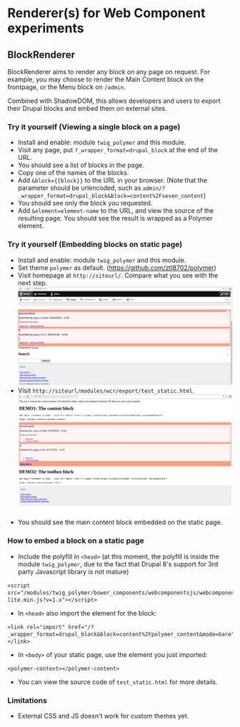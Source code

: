 # Renderer(s) for Web Component experiments
## BlockRenderer
BlockRenderer aims to render any block on any page on request. For example, you may choose to render the Main Content block on the frontpage, or the Menu block on `/admin`. 

Combined with ShadowDOM, this allows developers and users to export their Drupal blocks and embed them on external sites.

### Try it yourself (Viewing a single block on a page)
 - Install and enable: module `twig_polymer` and this module. 
 - Visit any page, put `?_wrapper_format=drupal_block` at the end of the URL.
 - You should see a list of blocks in the page.
 - Copy one of the names of the blocks.
 - Add `&block={{block}}` to the URL in your browser. (Note that the parameter should be urlencoded, such as `admin/?_wrapper_format=drupal_block&block=content%2Fseven_content`)
 - You should see only the block you requested.
 - Add `&element=element-name` to the URL, and view the source of the resulting page. You should see the result is wrapped as a Polymer element.

### Try it yourself (Embedding blocks on static page)
 - Install and enable: module `twig_polymer` and this module. 
 - Set theme `polymer` as default. (https://github.com/ztl8702/polymer)
 - Visit homepage at `http://siteurl/`. Compare what you see with the next step.
![screenshot_1](docs/screenshot_1.png)
 - Visit `http://siteurl/modules/wcr/export/test_static.html`. 
![screenshot_2](docs/screenshot_2.png)
 - You should see the main content block embedded on the static page.

### How to embed a block on a static page
 - Include the polyfill in `<head>` (at this moment, the polyfill is inside the module `twig_polymer`, due to the fact that Drupal 8's support for 3rd party Javascript library is not mature)
```
<script src="/modules/twig_polymer/bower_components/webcomponentsjs/webcomponents-lite.min.js?v=1.x"></script>
```
 - In `<head>` also import the element for the block:
```
<link rel="import" href="/?_wrapper_format=drupal_block&block=content%2Fpolymer_content&mode=bare"></link>
```
 - In `<body>` of your static page, use the element you just imported:
```
<polymer-content></polymer-content> 
```
 - You can view the source code of `test_static.html` for more details.
 
### Limitations
 - External CSS and JS doesn't work for custom themes yet.

